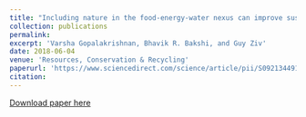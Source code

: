 ```yaml
---
title: "Including nature in the food-energy-water nexus can improve sustainability across multiple ecosystem services"
collection: publications
permalink: 
excerpt: 'Varsha Gopalakrishnan, Bhavik R. Bakshi, and Guy Ziv'
date: 2018-06-04
venue: 'Resources, Conservation & Recycling'
paperurl: 'https://www.sciencedirect.com/science/article/pii/S092134491830209X'
citation:
---
```



[Download paper here](https://www.sciencedirect.com/science/article/pii/S092134491830209X)

